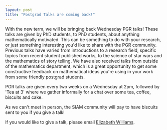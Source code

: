 ```yaml
---
layout: post
title: "Postgrad Talks are coming back!"
---
```

With the new term, we will be bringing back Wednesday PGR talks! These talks are given by PhD students, to PhD students, about anything mathematically motivated. This can be something to do with your research, or just something interesting you'd like to share with the PGR community. Previous talks have varied from introductions to a research field, specific topics from recent student published works, to the science of star wars and the mathematics of story telling. We have also received talks from outside of the mathematics department, which is a great opportunity to get some constructive feedback on mathematical ideas you're using in your work from some friendly postgrad students.


PGR talks are given every two weeks on a Wednesday at 2pm, followed by 'Tea at 3' where we gather informally for a chat over some tea, coffee, biscuits and cake.

As we can't meet in person, the SIAM community will pay to have biscuits sent to you if you give a talk!

If you would  like to give a talk, please email [Elizabeth Williams](WilliamsEM20@cardiff.ac.uk).
